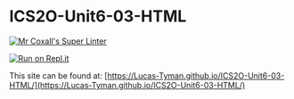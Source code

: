 # ICS2O-Unit6-03-HTML

[![Mr Coxall's Super Linter](https://github.com/Lucas-Tyman/ICS2O-Unit6-03-HTML/workflows/Mr%20Coxall's%20Super%20Linter/badge.svg)](https://github.com/Lucas-Tyman/ICS2O-Unit6-03-HTML/actions)

[![Run on Repl.it](https://repl.it/badge/github/Lucas-Tyman/ICS2O-Unit6-03-HTML)](https://repl.it/github/Lucas-Tyman/ICS2O-Unit6-03-HTML)

This site can be found at: [https://Lucas-Tyman.github.io/ICS2O-Unit6-03-HTML/](https://Lucas-Tyman.github.io/ICS2O-Unit6-03-HTML/)
